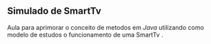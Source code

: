 ## Simulado de SmartTv

Aula para aprimorar o conceito de metodos em *Java* utilizando como modelo de estudos o funcionamento de uma SmartTv .

